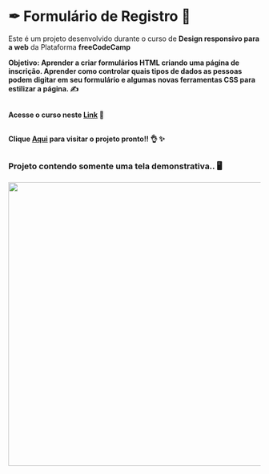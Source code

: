<h1>✒ Formulário de Registro 📝</h1> 


<p>Este é um projeto desenvolvido durante o curso de <strong>Design responsivo para a web</strong> da Plataforma <strong>freeCodeCamp<strong></p>
<p>Objetivo: Aprender a criar formulários HTML criando uma página de inscrição. Aprender como controlar quais tipos de dados as pessoas podem digitar em seu formulário e algumas novas ferramentas CSS para estilizar a página. ✍</p>

##
Acesse o curso neste [Link](https://www.freecodecamp.org/portuguese/learn/2022/responsive-web-design/) 📝
##
Clique [Aqui](https://registration-form-three-gamma.vercel.app/) para visitar o projeto pronto!! 👌 ✨
##
  
<h3>Projeto contendo somente uma tela demonstrativa.. 🖥</h3>
<div align="left">
<img src="https://user-images.githubusercontent.com/120222801/221301506-a41adf58-9fbd-4df9-8990-3288d083dced.png" width="566px">
</div>

##
